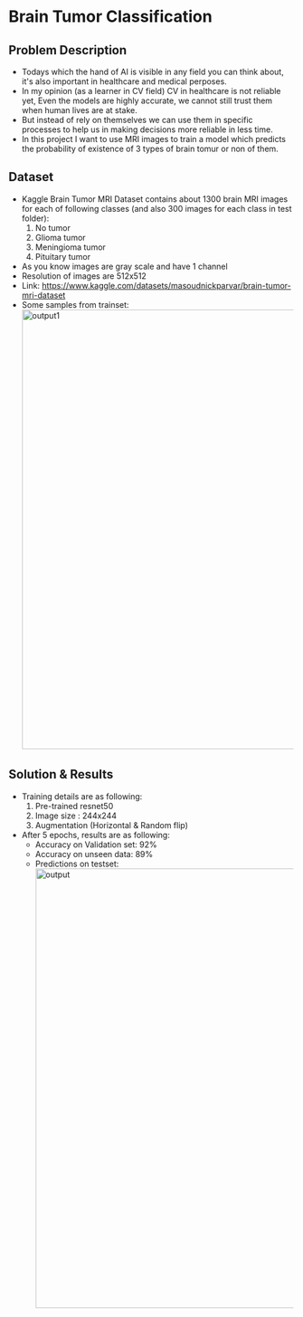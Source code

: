 # Brain Tumor Classification  
## Problem Description
* Todays which the hand of AI is visible in any field you can think about, it's also important in healthcare and medical perposes.
* In my opinion (as a learner in CV field) CV in healthcare is not reliable yet, Even the models are highly accurate, we cannot still trust them when human lives are at stake.
* But instead of rely on themselves we can use them in specific processes to help us in making decisions more reliable in less time.
* In this project I want to use MRI images to train a model which predicts the probability of existence of 3 types of brain tomur or non of them.
## Dataset  
* Kaggle Brain Tumor MRI Dataset contains about 1300 brain MRI images for each of following classes (and also 300 images for each class in test folder):
  1. No tumor  
  2. Glioma tumor  
  3. Meningioma tumor  
  4. Pituitary tumor
* As you know images are gray scale and have 1 channel
* Resolution of images are 512x512 
* Link: https://www.kaggle.com/datasets/masoudnickparvar/brain-tumor-mri-dataset
* Some samples from trainset:
  <img width="777" height="777" alt="output1" src="https://github.com/user-attachments/assets/97677fbd-6ab6-44da-9dc1-d0e04655d901" />

## Solution & Results
* Training details are as following:
  1. Pre-trained resnet50
  2. Image size : 244x244
  3. Augmentation (Horizontal & Random flip)
* After 5 epochs, results are as following:
  - Accuracy on Validation set: 92%
  - Accuracy on unseen data: 89%  
  - Predictions on testset:  
    <img width="777" height="777" alt="output" src="https://github.com/user-attachments/assets/07192dfc-817d-4bac-87df-bbe9ee19c27d" />

